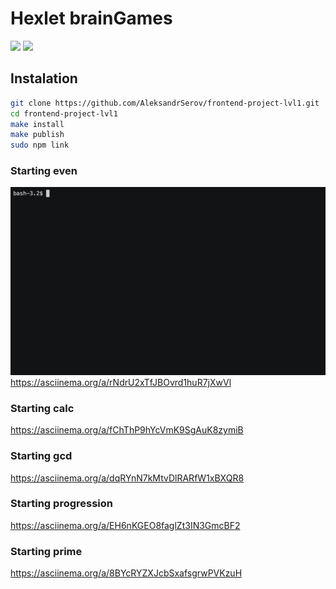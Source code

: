 # Hexlet brainGames

<a href="https://codeclimate.com/github/AleksandrSerov/frontend-project-lvl1/maintainability"><img src="https://api.codeclimate.com/v1/badges/8be57b9cd6a5bf0ed3c8/maintainability" /></a>
<a href="https://travis-ci.com/AleksandrSerov/frontend-project-lvl1">
<img src="https://travis-ci.com/AleksandrSerov/frontend-project-lvl1.svg?branch=master" /></a>

## Instalation

```bash
git clone https://github.com/AleksandrSerov/frontend-project-lvl1.git
cd frontend-project-lvl1
make install
make publish
sudo npm link
```

### Starting even

![Brain-even game](demo/even.gif)
https://asciinema.org/a/rNdrU2xTfJBOvrd1huR7jXwVl

### Starting calc

https://asciinema.org/a/fChThP9hYcVmK9SgAuK8zymiB

### Starting gcd

https://asciinema.org/a/dqRYnN7kMtvDlRARfW1xBXQR8

### Starting progression

https://asciinema.org/a/EH6nKGEO8faglZt3IN3GmcBF2

### Starting prime

https://asciinema.org/a/8BYcRYZXJcbSxafsgrwPVKzuH
